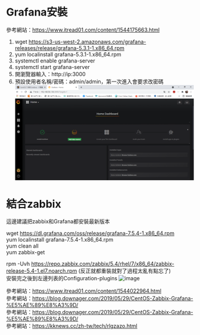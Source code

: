 # Grafana安裝
參考網站：https://www.itread01.com/content/1544175663.html
1. wget https://s3-us-west-2.amazonaws.com/grafana-releases/release/grafana-5.3.1-1.x86_64.rpm 
2. yum localinstall  grafana-5.3.1-1.x86_64.rpm 
3. systemctl enable grafana-server
4. systemctl start grafana-server
5. 開瀏覽器輸入：http://ip:3000
6. 預設使用者名稱/密碼：admin/admin，第一次進入會要求改密碼
![image](https://github.com/fairy042026/109-linux-/blob/main/grafana%E5%AE%89%E8%A3%9D/0622.PNG)  

# 結合zabbix
  
這邊建議把zabbix和Grafana都安裝最新版本
  
 wget https://dl.grafana.com/oss/release/grafana-7.5.4-1.x86_64.rpm  
 yum localinstall grafana-7.5.4-1.x86_64.rpm  
 yum clean all  
 yum zabbix-get  
  
rpm -Uvh https://repo.zabbix.com/zabbix/5.4/rhel/7/x86_64/zabbix-release-5.4-1.el7.noarch.rpm
(反正就都重裝就對了過程太亂有點忘了)  
安裝完之後到左邊列表的Configuration-plugins
![image](https://user-images.githubusercontent.com/47874868/123037574-72cd5280-d421-11eb-8143-772267da5b53.png)




參考網站：https://www.itread01.com/content/1544022964.html  
參考網站：https://blog.downager.com/2019/05/29/CentOS-Zabbix-Grafana-%E5%AE%89%E8%A3%9D/  
參考網站：https://blog.downager.com/2019/05/29/CentOS-Zabbix-Grafana-%E5%AE%89%E8%A3%9D/  
參考網站：https://kknews.cc/zh-tw/tech/rlgzazo.html

